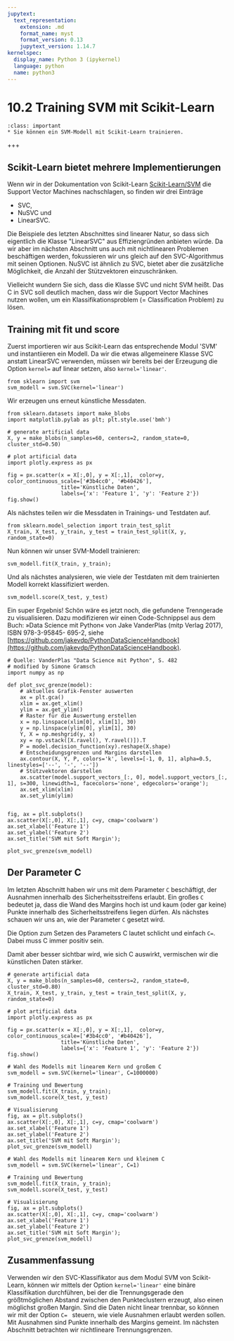 ```yaml
---
jupytext:
  text_representation:
    extension: .md
    format_name: myst
    format_version: 0.13
    jupytext_version: 1.14.7
kernelspec:
  display_name: Python 3 (ipykernel)
  language: python
  name: python3
---
```


# 10.2 Training SVM mit Scikit-Learn

```{admonition} Lernziele
:class: important
* Sie können ein SVM-Modell mit Scikit-Learn trainieren.
```

+++

## Scikit-Learn bietet mehrere Implementierungen

Wenn wir in der Dokumentation von Scikit-Learn
[Scikit-Learn/SVM](https://scikit-learn.org/stable/modules/svm.html) die Support
Vector Machines nachschlagen, so finden wir drei Einträge

* SVC, 
* NuSVC und 
* LinearSVC.

Die Beispiele des letzten Abschnittes sind linearer Natur, so dass sich
eigentlich die Klasse "LinearSVC" aus Effiziengründen anbieten würde. Da wir
aber im nächsten Abschnitt uns auch mit nichtlinearen Problemen beschäftigen
werden, fokussieren wir uns gleich auf den SVC-Algorithmus mit seinen Optionen.
NuSVC ist ähnlich zu SVC, bietet aber die zusätzliche Möglichkeit, die Anzahl
der Stützvektoren einzuschränken.

Vielleicht wundern Sie sich, dass die Klasse SVC und nicht SVM heißt. Das C in
SVC soll deutlich machen, dass wir die Support Vector Machines nutzen wollen, um
ein Klassifikationsproblem (= Classification Problem) zu lösen.

## Training mit fit und score

Zuerst importieren wir aus Scikit-Learn das entsprechende Modul 'SVM' und
instantiieren ein Modell. Da wir die etwas allgemeinere Klasse SVC anstatt
LinearSVC verwenden, müssen wir bereits bei der Erzeugung die Option `kernel=`
auf linear setzen, also `kernel='linear'`.

```{code-cell} ipython3
from sklearn import svm
svm_modell = svm.SVC(kernel='linear')
```

Wir erzeugen uns erneut künstliche Messdaten.

```{code-cell} ipython3
from sklearn.datasets import make_blobs
import matplotlib.pylab as plt; plt.style.use('bmh')

# generate artificial data
X, y = make_blobs(n_samples=60, centers=2, random_state=0, cluster_std=0.50)

# plot artificial data
import plotly.express as px

fig = px.scatter(x = X[:,0], y = X[:,1],  color=y, color_continuous_scale=['#3b4cc0', '#b40426'],
                 title='Künstliche Daten',
                 labels={'x': 'Feature 1', 'y': 'Feature 2'})
fig.show()
```

Als nächstes teilen wir die Messdaten in Trainings- und Testdaten auf.

```{code-cell} ipython3
from sklearn.model_selection import train_test_split
X_train, X_test, y_train, y_test = train_test_split(X, y, random_state=0)
```

Nun können wir unser SVM-Modell trainieren:

```{code-cell} ipython3
svm_modell.fit(X_train, y_train);
```

Und als nächstes analysieren, wie viele der Testdaten mit dem trainierten Modell
korrekt klassifiziert werden.

```{code-cell} ipython3
svm_modell.score(X_test, y_test)
```

Ein super Ergebnis! Schön wäre es jetzt noch, die gefundene Trenngerade zu
visualisieren. Dazu modifizieren wir einen Code-Schnippsel aus dem Buch: »Data
Science mit Python« von Jake VanderPlas (mitp Verlag 2017), ISBN 978-3-95845-
695-2, siehe
[https://github.com/jakevdp/PythonDataScienceHandbook](https://github.com/jakevdp/PythonDataScienceHandbook).


```{code-cell} ipython3
# Quelle: VanderPlas "Data Science mit Python", S. 482
# modified by Simone Gramsch
import numpy as np

def plot_svc_grenze(model):
    # aktuelles Grafik-Fenster auswerten
    ax = plt.gca()
    xlim = ax.get_xlim()
    ylim = ax.get_ylim()
    # Raster für die Auswertung erstellen
    x = np.linspace(xlim[0], xlim[1], 30)
    y = np.linspace(ylim[0], ylim[1], 30)
    Y, X = np.meshgrid(y, x)
    xy = np.vstack([X.ravel(), Y.ravel()]).T
    P = model.decision_function(xy).reshape(X.shape)
    # Entscheidungsgrenzen und Margins darstellen
    ax.contour(X, Y, P, colors='k', levels=[-1, 0, 1], alpha=0.5, linestyles=['--', '-', '--'])
    # Stützvektoren darstellen
    ax.scatter(model.support_vectors_[:, 0], model.support_vectors_[:, 1], s=300, linewidth=1, facecolors='none', edgecolors='orange');
    ax.set_xlim(xlim)
    ax.set_ylim(ylim)
```

```{code-cell} ipython3

fig, ax = plt.subplots()
ax.scatter(X[:,0], X[:,1], c=y, cmap='coolwarm')
ax.set_xlabel('Feature 1')
ax.set_ylabel('Feature 2')
ax.set_title('SVM mit Soft Margin');

plot_svc_grenze(svm_modell)
```

## Der Parameter C

Im letzten Abschnitt haben wir uns mit dem Parameter `C` beschäftigt, der
Ausnahmen innerhalb des Sicherheitsstreifens erlaubt. Ein großes `C` bedeutet
ja, dass die Wand des Margins hoch ist und kaum (oder gar keine) Punkte
innerhalb des Sicherheitsstreifens liegen dürfen. Als nächstes schauen wir uns
an, wie der Parameter `C` gesetzt wird.  

Die Option zum Setzen des Parameters C lautet schlicht und einfach `C=`. Dabei
muss C immer positiv sein.

Damit aber besser sichtbar wird, wie sich C auswirkt, vermischen wir die
künstlichen Daten stärker.

```{code-cell} ipython3
# generate artificial data
X, y = make_blobs(n_samples=60, centers=2, random_state=0, cluster_std=0.80)
X_train, X_test, y_train, y_test = train_test_split(X, y, random_state=0)

# plot artificial data
import plotly.express as px

fig = px.scatter(x = X[:,0], y = X[:,1],  color=y, color_continuous_scale=['#3b4cc0', '#b40426'],
                 title='Künstliche Daten',
                 labels={'x': 'Feature 1', 'y': 'Feature 2'})
fig.show()
```

```{code-cell} ipython3
# Wahl des Modells mit linearem Kern und großem C
svm_modell = svm.SVC(kernel='linear', C=1000000)

# Training und Bewertung
svm_modell.fit(X_train, y_train);
svm_modell.score(X_test, y_test)

# Visualisierung
fig, ax = plt.subplots()
ax.scatter(X[:,0], X[:,1], c=y, cmap='coolwarm')
ax.set_xlabel('Feature 1')
ax.set_ylabel('Feature 2')
ax.set_title('SVM mit Soft Margin');
plot_svc_grenze(svm_modell)

```

```{code-cell} ipython3
# Wahl des Modells mit linearem Kern und kleinem C
svm_modell = svm.SVC(kernel='linear', C=1)

# Training und Bewertung
svm_modell.fit(X_train, y_train);
svm_modell.score(X_test, y_test)

# Visualisierung
fig, ax = plt.subplots()
ax.scatter(X[:,0], X[:,1], c=y, cmap='coolwarm')
ax.set_xlabel('Feature 1')
ax.set_ylabel('Feature 2')
ax.set_title('SVM mit Soft Margin');
plot_svc_grenze(svm_modell)
```

## Zusammenfassung

Verwenden wir den SVC-Klassifikator aus dem Modul SVM von Scikit-Learn, können
wir mittels der Option `kernel='linear'` eine binäre Klassifikation durchführen,
bei der die Trennungsgerade den größtmöglichen Abstand zwischen den
Punkteclustern erzeugt, also einen möglichst großen Margin. Sind die Daten nicht
linear trennbar, so können wir mit der Option `C= ` steuern, wie viele Ausnahmen
erlaubt werden sollen. Mit Ausnahmen sind Punkte innerhalb des Margins gemeint.
Im nächsten Abschnitt betrachten wir nichtlineare Trennungsgrenzen.
